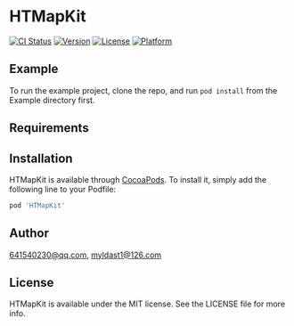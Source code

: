 # HTMapKit

[![CI Status](https://img.shields.io/travis/641540230@qq.com/HTMapKit.svg?style=flat)](https://travis-ci.org/641540230@qq.com/HTMapKit)
[![Version](https://img.shields.io/cocoapods/v/HTMapKit.svg?style=flat)](https://cocoapods.org/pods/HTMapKit)
[![License](https://img.shields.io/cocoapods/l/HTMapKit.svg?style=flat)](https://cocoapods.org/pods/HTMapKit)
[![Platform](https://img.shields.io/cocoapods/p/HTMapKit.svg?style=flat)](https://cocoapods.org/pods/HTMapKit)

## Example

To run the example project, clone the repo, and run `pod install` from the Example directory first.

## Requirements

## Installation

HTMapKit is available through [CocoaPods](https://cocoapods.org). To install
it, simply add the following line to your Podfile:

```ruby
pod 'HTMapKit'
```

## Author

641540230@qq.com, myldast1@126.com

## License

HTMapKit is available under the MIT license. See the LICENSE file for more info.
